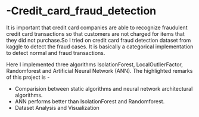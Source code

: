# -Credit_card_fraud_detection

It is important that credit card companies are able to recognize fraudulent credit card transactions so that customers are not charged for items that they did not purchase.So I tried on credit card fraud detection dataset from kaggle to detect the fraud cases. It is basically a categorical implementation to detect normal and fraud transactions.
 
 Here I implemented three algorithms IsolationForest, LocalOutlierFactor, Randomforest and Artificial Neural Network (ANN).
 The highlighted remarks of this project is -
 * Comparision between static algorithms and neural network architectural algorithms.
* ANN performs better than IsolationForest and Randomforest.
* Dataset Analysis and Visualization
